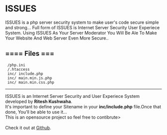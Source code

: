 <h1>ISSUES</h1>
ISSUES is a php server security system to make user's code secure simple and strong...
Full form of ISSUES is Internet Server Security User Experiece System.
Using ISSUES As Your Server Moderator You Will Be Ale To Make Your Website And Web Server Even More Secure..




==== Files ===
------------
  
     /php.ini
     /.htaccess
     inc/ include.php
     inc/ main.min.js.php
     inc/ main.min.css.php


------------

ISSUES is an Internet Server Security and User Experiece System developed by <b>Ritesh Kushwaha</b>.<br> It's important to define your Sitename in your <b>inc/include.php</b> file.Once that done, You'll be able to use it...<br> This is an opensource project so feel free to contibrute><br><br> Check it out at <a href='https://github.com/riteshtheking/ISSUES/'>Github</a>.
